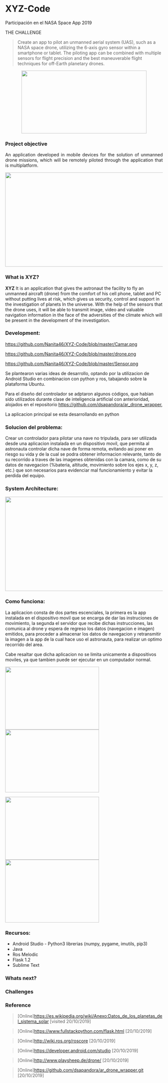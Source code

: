 # XYZ-Code
Participación en el NASA Space App 2019

THE CHALLENGE

> Create an app to pilot an unmanned aerial system (UAS), such as a NASA space drone, utilizing the 6-axis gyro sensor within a smartphone or tablet. The piloting app can be combined with multiple sensors for flight precision and the best maneuverable flight techniques for off-Earth planetary drones.

<p align="center">
  <img width="400" height="200" src="https://github.com/Nanita46/XYZ-Code/blob/master/xyz-icon-20.jpg">
</p>


### Project objective 

<p style="text-align: justify;">An application developed in mobile devices for the solution of unmanned drone missions, which will be remotely piloted through the application that is multiplatform.</p>

<p align="center">
  <img width="560" height="300" src="https://www.nasa.gov/sites/default/files/thumbnails/image/nasa-logo-web-rgb.png">
</p>

### What is XYZ?
**XYZ** It is an application that gives the astronaut the facility to fly an unmanned aircraft (drone) from the comfort of his cell phone, tablet and PC without putting lives at risk, which gives us security, control and support in the investigation of planets In the universe. With the help of the sensors that the drone uses, it will be able to transmit image, video and valuable navigation information in the face of the adversities of the climate which will be present in the development of the investigation.

### Development:

https://github.com/Nanita46/XYZ-Code/blob/master/Camar.png

https://github.com/Nanita46/XYZ-Code/blob/master/drone.png

https://github.com/Nanita46/XYZ-Code/blob/master/Sensor.png


Se plantearon varias ideas de desarrollo, optando por la utilizacion de Android Studio en combinacion con python y ros, tabajando sobre la plataforma Ubuntu.

Para el diseño del controlador se adptaron algunos códigos, que habian sido utilizados durante clase de inteligencia artificial con anterioridad, alojados en el repositorio https://github.com/dsapandora/ar_drone_wrapper, 

La aplicacion principal se esta desarrollando en python

### Solucion del problema:

Crear un controlador para pilotar una nave no tripulada, para ser utilizada desde una aplicacion instalada en un dispositivo movil, que permita al astronauta controlar dicha nave de forma remota, evitando asi poner en riesgo su vida y de la cual se podra obtener informacion relevante, tanto de su recorrido a traves de las imagenes obtenidas con la camara, como de su datos de navegacion (%bateria, altitude, movimiento sobre los ejes x, y, z, etc.) que son necesarios para evidenciar mal funcionamiento y evitar la perdida del equipo.

### System Architecture:

<p align="center">
  <img width="660" height="300" src="https://github.com/Nanita46/XYZ-Code/blob/master/diagrama_arquitectura.jpg">
</p>

### Como funciona:

La aplicacion consta de dos partes escenciales, la primera es la app instalada en el dispositivo movil que se encarga de dar las instruciones de movimiento, la segunda el servidor que recibe dichas instrucciones, las comunica al drone y espera de regreso los datos (navegacion e imagen) emitidos, para proceder a almacenar los datos de navegacion y retransmitir la imagen a la app de la cual hace uso el astronauta, para realizar un optimo recorrido del area.

Cabe resaltar que dicha aplicacion no se limita unicamente a dispositivos moviles, ya que tambien puede ser ejecutar en un computador normal.


 <img width="300" height="200" src="https://github.com/Nanita46/XYZ-Code/blob/master/Camar.png"><img width="300" height="200" src="https://github.com/Nanita46/XYZ-Code/blob/master/drone.png">
 
 <img width="300" height="200" src="https://github.com/Nanita46/XYZ-Code/blob/master/Sensor.png"><img width="300" height="200" src="https://github.com/Nanita46/XYZ-Code/blob/master/Sensor.png">






### Recursos:

- Android Studio                                                                                                                          - Python3 librerias (numpy, pygame, imutils, pip3)
- Java
- Ros Melodic
- Flask 1.2
- Sublime Text

### Whats next?

### Challenges

### Reference
> [Online]https://es.wikipedia.org/wiki/Anexo:Datos_de_los_planetas_del_sistema_solar [visited 20/10/2019]

> [Online]https://www.fullstackpython.com/flask.html [20/10/2019]

> [Online]http://wiki.ros.org/roscore [20/10/2019]

> [Online]https://developer.android.com/studio [20/10/2019]

> [Online]http://www.playsheep.de/drone/ [20/10/2019]

> [Online]https://github.com/dsapandora/ar_drone_wrapper.git [20/10/2019]
